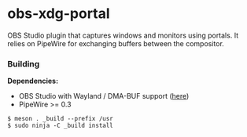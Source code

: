 # obs-xdg-portal

OBS Studio plugin that captures windows and monitors using portals. It relies
on PipeWire for exchanging buffers between the compositor.

### Building

**Dependencies:**

 - OBS Studio with Wayland / DMA-BUF support ([here](https://github.com/obsproject/obs-studio/pull/3338))
 - PipeWire >= 0.3

```
$ meson . _build --prefix /usr
$ sudo ninja -C _build install
```
